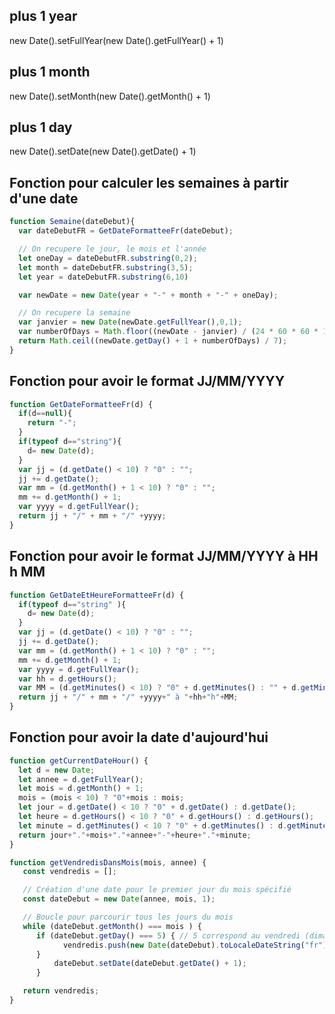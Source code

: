 ## plus 1 year
new Date().setFullYear(new Date().getFullYear() + 1)
## plus 1 month
new Date().setMonth(new Date().getMonth() + 1)
## plus 1 day
new Date().setDate(new Date().getDate() + 1)


## Fonction pour calculer les semaines à partir d'une date

```js
function Semaine(dateDebut){
  var dateDebutFR = GetDateFormatteeFr(dateDebut); 

  // On recupere le jour, le mois et l'année
  let oneDay = dateDebutFR.substring(0,2);
  let month = dateDebutFR.substring(3,5);
  let year = dateDebutFR.substring(6,10)

  var newDate = new Date(year + "-" + month + "-" + oneDay);

  // On recupere la semaine
  var janvier = new Date(newDate.getFullYear(),0,1);
  var numberOfDays = Math.floor((newDate - janvier) / (24 * 60 * 60 * 1000));
  return Math.ceil((newDate.getDay() + 1 + numberOfDays) / 7);
}
```
## Fonction pour avoir le format JJ/MM/YYYY

```js
function GetDateFormatteeFr(d) {
  if(d==null){
    return "-";
  }
  if(typeof d=="string"){
    d= new Date(d);
  }
  var jj = (d.getDate() < 10) ? "0" : "";
  jj += d.getDate();
  var mm = (d.getMonth() + 1 < 10) ? "0" : "";
  mm += d.getMonth() + 1;
  var yyyy = d.getFullYear();
  return jj + "/" + mm + "/" +yyyy;
}
```

## Fonction pour avoir le format JJ/MM/YYYY à HH h MM

```js
function GetDateEtHeureFormatteeFr(d) {
  if(typeof d=="string" ){
    d= new Date(d);
  }
  var jj = (d.getDate() < 10) ? "0" : "";
  jj += d.getDate();
  var mm = (d.getMonth() + 1 < 10) ? "0" : "";
  mm += d.getMonth() + 1;
  var yyyy = d.getFullYear();
  var hh = d.getHours();
  var MM = (d.getMinutes() < 10) ? "0" + d.getMinutes() : "" + d.getMinutes();
  return jj + "/" + mm + "/" +yyyy+" à "+hh+"h"+MM;
}
```

## Fonction pour avoir la date d'aujourd'hui

```js
function getCurrentDateHour() {
  let d = new Date;
  let annee = d.getFullYear();
  let mois = d.getMonth() + 1;
  mois = (mois < 10) ? "0"+mois : mois;
  let jour = d.getDate() < 10 ? "0" + d.getDate() : d.getDate();
  let heure = d.getHours() < 10 ? "0" + d.getHours() : d.getHours();
  let minute = d.getMinutes() < 10 ? "0" + d.getMinutes() : d.getMinutes();
  return jour+"."+mois+"."+annee+"-"+heure+"."+minute;
}
```

```js
function getVendredisDansMois(mois, annee) {
   const vendredis = [];

   // Création d'une date pour le premier jour du mois spécifié
   const dateDebut = new Date(annee, mois, 1);

   // Boucle pour parcourir tous les jours du mois
   while (dateDebut.getMonth() === mois ) {
      if (dateDebut.getDay() === 5) { // 5 correspond au vendredi (dimanche=0, lundi=1, ..., vendredi=5, samedi=6)
            vendredis.push(new Date(dateDebut).toLocaleDateString("fr"));
      }
          dateDebut.setDate(dateDebut.getDate() + 1);
      }

   return vendredis;
}
```
